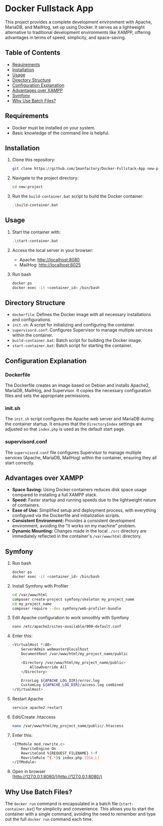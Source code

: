 # Docker Fullstack App

This project provides a complete development environment with Apache, MariaDB, and MailHog, set up using Docker. It serves as a lightweight alternative to traditional development environments like XAMPP, offering advantages in terms of speed, simplicity, and space-saving.

## Table of Contents

- [Requirements](#requirements)
- [Installation](#installation)
- [Usage](#usage)
- [Directory Structure](#directory-structure)
- [Configuration Explanation](#configuration-explanation)
- [Advantages over XAMPP](#advantages-over-xampp)
- [Symfony](#symfony)
- [Why Use Batch Files?](#why-use-batch-files)

## Requirements

- Docker must be installed on your system.
- Basic knowledge of the command line is helpful.

## Installation

1. Clone this repository:
    ```bash
    git clone https://github.com/1manfactory/Docker-Fullstack-App new-project
    ```
2. Navigate to the project directory:
    ```bash
    cd new-project
    ```
3. Run the `build-container.bat` script to build the Docker container:
    ```bash
    .\build-container.bat
    ```

## Usage

1. Start the container with:
    ```bash
    .\start-container.bat
    ```
2. Access the local server in your browser:
    - Apache: [http://localhost:8080](http://localhost:8080)
    - MailHog: [http://localhost:8025](http://localhost:8025)
	
3. Run bash
    ```bash
	docker ps
	docker exec -it <container_id> /bin/bash
	```

## Directory Structure

- `dockerfile`: Defines the Docker image with all necessary installations and configurations.
- `init.sh`: A script for initializing and configuring the container.
- `supervisord.conf`: Configures Supervisor to manage multiple services within the container.
- `build-container.bat`: Batch script for building the Docker image.
- `start-container.bat`: Batch script for starting the container.

## Configuration Explanation

### Dockerfile

The Dockerfile creates an image based on Debian and installs Apache2, MariaDB, MailHog, and Supervisor. It copies the necessary configuration files and sets the appropriate permissions.

### init.sh

The `init.sh` script configures the Apache web server and MariaDB during the container startup. It ensures that the `DirectoryIndex` settings are adjusted so that `index.php` is used as the default start page.

### supervisord.conf

The `supervisord.conf` file configures Supervisor to manage multiple services (Apache, MariaDB, MailHog) within the container, ensuring they all start correctly.

## Advantages over XAMPP

- **Space Saving:** Using Docker containers reduces disk space usage compared to installing a full XAMPP stack.
- **Speed:** Faster startup and running speeds due to the lightweight nature of containers.
- **Ease of Use:** Simplified setup and deployment process, with everything configured via the Dockerfile and initialization scripts.
- **Consistent Environment:** Provides a consistent development environment, avoiding the "it works on my machine" problem.
- **Dynamic Mounting:** Changes made in the local `./src` directory are immediately reflected in the container's `/var/www/html` directory.

## Symfony

1. Run bash
    ```bash
	docker ps
	docker exec -it <container_id> /bin/bash
    ```
2. Install Symfony with Profiler
    ```bash
	cd /var/www/html
	composer create-project symfony/skeleton my_project_name
	cd my_project_name
	composer require --dev symfony/web-profiler-bundle
    ```	
3. Edit Apache configuration to work smoothly with Symfony
    ```bash
    nano /etc/apache2/sites-available/000-default.conf
    ```
4. Enter this:
    ```bash
    <VirtualHost *:80>
        ServerAdmin webmaster@localhost
        DocumentRoot /var/www/html/my_project_name/public

        <Directory /var/www/html/my_project_name/public>
            AllowOverride All
        </Directory>

        ErrorLog ${APACHE_LOG_DIR}/error.log
        CustomLog ${APACHE_LOG_DIR}/access.log combined
	</VirtualHost>
	```
5. Restart Apache
    ```bash
    service apache2 restart
    ```
6. Edit/Create .htaccess
	```bash
	nano /var/www/html/my_project_name/public/.htaccess
	```
7. Enter this:
	```bash
	<IfModule mod_rewrite.c>
		RewriteEngine On
		RewriteCond %{REQUEST_FILENAME} !-f
		RewriteRule ^(.*)$ index.php [QSA,L]
	</IfModule>
	```
8. Open in browser\
	[http://127.0.0.1:8080/](http://127.0.0.1:8080/)

## Why Use Batch Files?

The `docker run` command is encapsulated in a batch file (`start-container.bat`) for simplicity and convenience. This allows you to start the container with a single command, avoiding the need to remember and type out the full `docker run` command each time.
